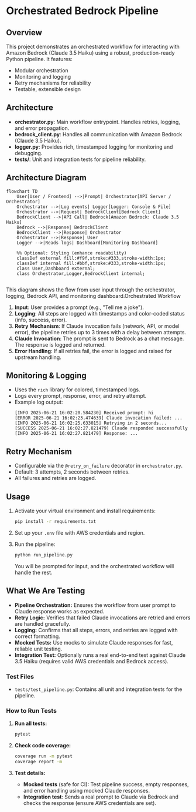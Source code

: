 # Orchestrated Bedrock Pipeline

## Overview

This project demonstrates an orchestrated workflow for interacting with Amazon Bedrock (Claude 3.5 Haiku) using a robust, production-ready Python pipeline. It features:

- Modular orchestration
- Monitoring and logging
- Retry mechanisms for reliability
- Testable, extensible design

## Architecture

- **orchestrator.py**: Main workflow entrypoint. Handles retries, logging, and error propagation.
- **bedrock_client.py**: Handles all communication with Amazon Bedrock (Claude 3.5 Haiku).
- **logger.py**: Provides rich, timestamped logging for monitoring and debugging.
- **tests/**: Unit and integration tests for pipeline reliability.

## Architecture Diagram

```mermaid
flowchart TD
    User[User / Frontend] -->|Prompt| Orchestrator[API Server / Orchestrator]
    Orchestrator -->|Log events| Logger[Logger: Console & File]
    Orchestrator -->|Request| BedrockClient[Bedrock Client]
    BedrockClient -->|API Call| Bedrock[Amazon Bedrock: Claude 3.5 Haiku]
    Bedrock -->|Response| BedrockClient
    BedrockClient -->|Response| Orchestrator
    Orchestrator -->|Response| User
    Logger -->|Reads logs| Dashboard[Monitoring Dashboard]

    %% Optional: Styling (enhance readability)
    classDef external fill:#f9f,stroke:#333,stroke-width:1px;
    classDef internal fill:#bbf,stroke:#333,stroke-width:1px;
    class User,Dashboard external;
    class Orchestrator,Logger,BedrockClient internal;


```

This diagram shows the flow from user input through the orchestrator, logging, Bedrock API, and monitoring dashboard.Orchestrated Workflow

1. **Input**: User provides a prompt (e.g., "Tell me a joke").
2. **Logging**: All steps are logged with timestamps and color-coded status (info, success, error).
3. **Retry Mechanism**: If Claude invocation fails (network, API, or model error), the pipeline retries up to 3 times with a delay between attempts.
4. **Claude Invocation**: The prompt is sent to Bedrock as a chat message. The response is logged and returned.
5. **Error Handling**: If all retries fail, the error is logged and raised for upstream handling.

## Monitoring & Logging

- Uses the `rich` library for colored, timestamped logs.
- Logs every prompt, response, error, and retry attempt.
- Example log output:
  ```
  [INFO 2025-06-21 16:02:20.584230] Received prompt: hi
  [ERROR 2025-06-21 16:02:23.474639] Claude invocation failed: ...
  [INFO 2025-06-21 16:02:25.633015] Retrying in 2 seconds...
  [SUCCESS 2025-06-21 16:02:27.821479] Claude responded successfully
  [INFO 2025-06-21 16:02:27.821479] Response: ...
  ```

## Retry Mechanism

- Configurable via the `@retry_on_failure` decorator in `orchestrator.py`.
- Default: 3 attempts, 2 seconds between retries.
- All failures and retries are logged.

## Usage

1. Activate your virtual environment and install requirements:

   ```bash
   pip install -r requirements.txt
   ```
2. Set up your `.env` file with AWS credentials and region.
3. Run the pipeline:

   ```bash
   python run_pipeline.py
   ```

   You will be prompted for input, and the orchestrated workflow will handle the rest.

## What We Are Testing

- **Pipeline Orchestration:** Ensures the workflow from user prompt to Claude response works as expected.
- **Retry Logic:** Verifies that failed Claude invocations are retried and errors are handled gracefully.
- **Logging:** Confirms that all steps, errors, and retries are logged with correct formatting.
- **Mocked Tests:** Use mocks to simulate Claude responses for fast, reliable unit testing.
- **Integration Test:** Optionally runs a real end-to-end test against Claude 3.5 Haiku (requires valid AWS credentials and Bedrock access).

### Test Files

- `tests/test_pipeline.py`: Contains all unit and integration tests for the pipeline.

### How to Run Tests

1. **Run all tests:**

   ```bash
   pytest
   ```
2. **Check code coverage:**

   ```bash
   coverage run -m pytest
   coverage report -m
   ```
3. **Test details:**

   - **Mocked tests** (safe for CI): Test pipeline success, empty responses, and error handling using mocked Claude responses.
   - **Integration test**: Sends a real prompt to Claude via Bedrock and checks the response (ensure AWS credentials are set).

<style>#mermaid-1750549966777{font-family:sans-serif;font-size:16px;fill:#333;}#mermaid-1750549966777 .error-icon{fill:#552222;}#mermaid-1750549966777 .error-text{fill:#552222;stroke:#552222;}#mermaid-1750549966777 .edge-thickness-normal{stroke-width:2px;}#mermaid-1750549966777 .edge-thickness-thick{stroke-width:3.5px;}#mermaid-1750549966777 .edge-pattern-solid{stroke-dasharray:0;}#mermaid-1750549966777 .edge-pattern-dashed{stroke-dasharray:3;}#mermaid-1750549966777 .edge-pattern-dotted{stroke-dasharray:2;}#mermaid-1750549966777 .marker{fill:#333333;}#mermaid-1750549966777 .marker.cross{stroke:#333333;}#mermaid-1750549966777 svg{font-family:sans-serif;font-size:16px;}#mermaid-1750549966777 .label{font-family:sans-serif;color:#333;}#mermaid-1750549966777 .label text{fill:#333;}#mermaid-1750549966777 .node rect,#mermaid-1750549966777 .node circle,#mermaid-1750549966777 .node ellipse,#mermaid-1750549966777 .node polygon,#mermaid-1750549966777 .node path{fill:#ECECFF;stroke:#9370DB;stroke-width:1px;}#mermaid-1750549966777 .node .label{text-align:center;}#mermaid-1750549966777 .node.clickable{cursor:pointer;}#mermaid-1750549966777 .arrowheadPath{fill:#333333;}#mermaid-1750549966777 .edgePath .path{stroke:#333333;stroke-width:1.5px;}#mermaid-1750549966777 .flowchart-link{stroke:#333333;fill:none;}#mermaid-1750549966777 .edgeLabel{background-color:#e8e8e8;text-align:center;}#mermaid-1750549966777 .edgeLabel rect{opacity:0.5;background-color:#e8e8e8;fill:#e8e8e8;}#mermaid-1750549966777 .cluster rect{fill:#ffffde;stroke:#aaaa33;stroke-width:1px;}#mermaid-1750549966777 .cluster text{fill:#333;}#mermaid-1750549966777 div.mermaidTooltip{position:absolute;text-align:center;max-width:200px;padding:2px;font-family:sans-serif;font-size:12px;background:hsl(80,100%,96.2745098039%);border:1px solid #aaaa33;border-radius:2px;pointer-events:none;z-index:100;}#mermaid-1750549966777:root{--mermaid-font-family:sans-serif;}#mermaid-1750549966777:root{--mermaid-alt-font-family:sans-serif;}#mermaid-1750549966777 flowchart{fill:apa;}</style>
